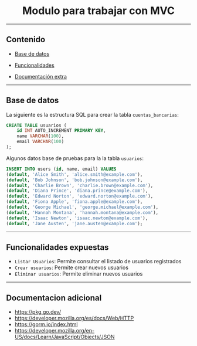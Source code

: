 # <h1 align="center" > Modulo para trabajar con MVC </h1>
****
## Contenido

- [Base de datos](#base-de-datos)

- [Funcionalidades](#funcionalidades-expuestas)

- [Documentación extra](#documentacion-adicional)


****
## Base de datos

La siguiente es la estructura SQL para crear la tabla `cuentas_bancarias`:

```sql
CREATE TABLE usuarios (
    id INT AUTO_INCREMENT PRIMARY KEY,
    name VARCHAR(100),
    email VARCHAR(100)
);
```
Algunos datos base de pruebas para la la tabla `usuarios`:

```sql
INSERT INTO users (id, name, email) VALUES
(default, 'Alice Smith', 'alice.smith@example.com'),
(default, 'Bob Johnson', 'bob.johnson@example.com'),
(default, 'Charlie Brown', 'charlie.brown@example.com'),
(default, 'Diana Prince', 'diana.prince@example.com'),
(default, 'Edward Norton', 'edward.norton@example.com'),
(default, 'Fiona Apple', 'fiona.apple@example.com'),
(default, 'George Michael', 'george.michael@example.com'),
(default, 'Hannah Montana', 'hannah.montana@example.com'),
(default, 'Isaac Newton', 'isaac.newton@example.com'),
(default, 'Jane Austen', 'jane.austen@example.com');

```
****

## Funcionalidades expuestas

- `Listar Usuarios`: Permite consultar el listado de usuarios registrados
- `Crear usuarios`: Permite crear nuevos usuarios
- `Eliminar usuarios`: Permite eliminar nuevos usuarios


****

## Documentacion adicional

- https://pkg.go.dev/
- https://developer.mozilla.org/es/docs/Web/HTTP
- https://gorm.io/index.html
- https://developer.mozilla.org/en-US/docs/Learn/JavaScript/Objects/JSON